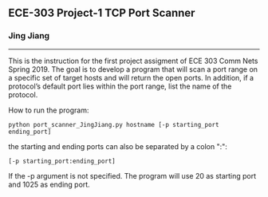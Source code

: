 ## ECE-303 Project-1 TCP Port Scanner
### Jing Jiang

<hr />

This is the instruction for the first project assigment of ECE 303 Comm Nets Spring 2019.
The goal is to develop a program that will scan a port range on a specific set of target hosts and will
return the open ports. In addition, if a protocol’s default port lies within the port range, list the name of
the protocol.

How to run the program:
```
python port_scanner_JingJiang.py hostname [-p starting_port ending_port]
```
the starting and ending ports can also be separated by a colon ":":
```
[-p starting_port:ending_port]
```

If the -p argument is not specified. The program will use 20 as starting port and 1025 as ending port.